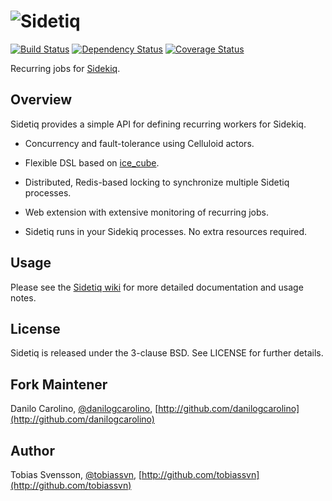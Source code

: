 ![Sidetiq](http://f.cl.ly/items/1W3k0R2V2x3n3S1t1M0B/sidetiq.png)
=========

[![Build Status](https://travis-ci.org/danilogcarolino/sidetiq.png)](https://travis-ci.org/danilogcarolino/sidetiq)
[![Dependency Status](https://gemnasium.com/danilogcarolino/sidetiq.png)](https://gemnasium.com/danilogcarolino/sidetiq)
[![Coverage Status](https://coveralls.io/repos/github/danilogcarolino/sidetiq/badge.svg?branch=master)](https://coveralls.io/github/danilogcarolino/sidetiq?branch=master)

Recurring jobs for [Sidekiq](http://mperham.github.com/sidekiq/).

Overview
--------

Sidetiq provides a simple API for defining recurring workers for Sidekiq.

- Concurrency and fault-tolerance using Celluloid actors.

- Flexible DSL based on [ice_cube](http://seejohnrun.github.com/ice_cube/).

- Distributed, Redis-based locking to synchronize multiple Sidetiq processes.

- Web extension with extensive monitoring of recurring jobs.

- Sidetiq runs in your Sidekiq processes. No extra resources required.

Usage
-----

Please see the [Sidetiq wiki](http://github.com/tobiassvn/sidetiq/wiki) for more detailed
documentation and usage notes.

License
-------

Sidetiq is released under the 3-clause BSD. See LICENSE for further details.

Fork Maintener
------

Danilo Carolino, [@danilogcarolino](https://twitter.com/danilogcarolino), [http://github.com/danilogcarolino](http://github.com/danilogcarolino)

Author
------

Tobias Svensson, [@tobiassvn](https://twitter.com/tobiassvn), [http://github.com/tobiassvn](http://github.com/tobiassvn)

